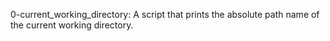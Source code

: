 0-current_working_directory: A script that prints the absolute path name of the current working directory.
